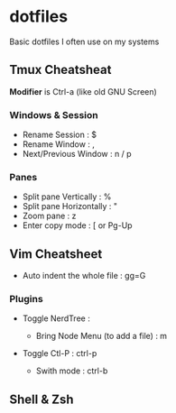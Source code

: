 dotfiles
========

Basic dotfiles I often use on my systems

## Tmux Cheatsheat
**Modifier** is Ctrl-a (like old GNU Screen)

### Windows & Session
* Rename Session : $
* Rename Window : ,
* Next/Previous Window : n / p

### Panes
* Split pane Vertically : %
* Split pane Horizontally : "
* Zoom pane : z
* Enter copy mode : [ or Pg-Up

## Vim Cheatsheet
* Auto indent the whole file : gg=G

### Plugins
* Toggle NerdTree : <F3>
  * Bring Node Menu (to add a file) : m

* Toggle Ctl-P : ctrl-p
  * Swith mode : ctrl-b

## Shell & Zsh

